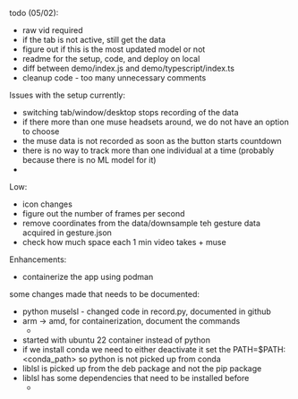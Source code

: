 todo (05/02):
- raw vid required
- if the tab is not active, still get the data
- figure out if this is the most updated model or not
- readme for the setup, code, and deploy on local 
- diff between demo/index.js and demo/typescript/index.ts
- cleanup code - too many unnecessary comments

Issues with the setup currently:
- switching tab/window/desktop stops recording of the data 
- if there more than one muse headsets around, we do not have an option to choose
- the muse data is not recorded as soon as the button starts countdown
- there is no way to track more than one individual at a time (probably because there is no ML model for it)
- 

Low:
- icon changes
- figure out the number of frames per second
- remove coordinates from the data/downsample teh gesture data acquired in gesture.json
- check how much space each 1 min video takes + muse 

Enhancements:
- containerize the app using podman 



some changes made that needs to be documented:
- python muselsl - changed code in record.py, documented in github
- arm -> amd, for containerization, document the commands
  - <document it here>
- started with ubuntu 22 container instead of python
- if we install conda we need to either deactivate it set the PATH=$PATH:<conda_path> so python is not picked up from conda
- liblsl is picked up from the deb package and not the pip package
- liblsl has some dependencies that need to be installed before
  - <document it here>